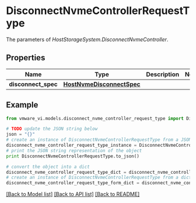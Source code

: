 # DisconnectNvmeControllerRequestType

The parameters of *HostStorageSystem.DisconnectNvmeController*. 

## Properties
Name | Type | Description | Notes
------------ | ------------- | ------------- | -------------
**disconnect_spec** | [**HostNvmeDisconnectSpec**](HostNvmeDisconnectSpec.md) |  | 

## Example

```python
from vmware_vi.models.disconnect_nvme_controller_request_type import DisconnectNvmeControllerRequestType

# TODO update the JSON string below
json = "{}"
# create an instance of DisconnectNvmeControllerRequestType from a JSON string
disconnect_nvme_controller_request_type_instance = DisconnectNvmeControllerRequestType.from_json(json)
# print the JSON string representation of the object
print DisconnectNvmeControllerRequestType.to_json()

# convert the object into a dict
disconnect_nvme_controller_request_type_dict = disconnect_nvme_controller_request_type_instance.to_dict()
# create an instance of DisconnectNvmeControllerRequestType from a dict
disconnect_nvme_controller_request_type_form_dict = disconnect_nvme_controller_request_type.from_dict(disconnect_nvme_controller_request_type_dict)
```
[[Back to Model list]](../README.md#documentation-for-models) [[Back to API list]](../README.md#documentation-for-api-endpoints) [[Back to README]](../README.md)


